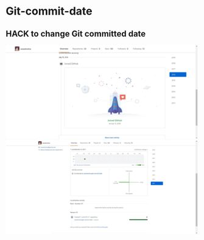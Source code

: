 # Git-commit-date
## HACK to change Git committed date
![input](https://github.com/vasantvohra/Git-commit-date/blob/master/joined.jpg)
![input](https://github.com/vasantvohra/Git-commit-date/blob/master/commit.jpg)

